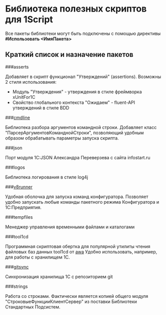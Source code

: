 # Библиотека полезных скриптов для 1Script

Все пакеты библиотеки могут быть подключены с помощью директивы **#Использовать <ИмяПакета>**

## Краткий список и назначение пакетов

###asserts

Добавляет в скрипт функционал "Утверждений" (assertions). Возможны 2 стиля использования:

* Модуль "Утверждения" - утверждения в стиле фреймворка xUnitFor1C
* Свойство глобального контекста "Ожидаем" - fluent-API утверждений в стиле BDD

###[cmdline](src/cmdline/readme.md)

Библиотека разбора аргументов командной строки. Добавляет класс "ПарсерАргументовКоманднойСтроки", позволяющий удобным образом обрабатывать параметры запуска скрипта.

###json

Порт модуля 1С:JSON Александра Переверзева с сайта infostart.ru

###logos

Библиотека логирования в стиле log4j

###[v8runner](src/v8runner/readme.md)

Удобная оболочка для запуска команд конфигуратора. Позволяет удобно запускать любые команды пакетного режима Конфигуратора и 1С:Предприятия.

###tempfiles

Менеджер управления временными файлами и каталогами

###tool1cd

Программная скриптовая обертка для популярной утилиты чтения файловых баз данных tool1cd от [awa](http://infostart.ru/profile/13819/) Удобно использовать, например, для работы с хранилищем 1С.

###[gitsync](src/gitsync/readme.md)

Синхронизация хранилища 1С с репозиторием git

###strings

Работа со строками. Фактически является копией общего модуля "СтроковыеФункцииКлиентСервер" из поставки Библиотеки Стандартных Подсистем.
